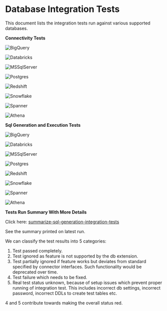 # Database Integration Tests

This document lists the integration tests run against various supported databases. 

**Connectivity Tests**

![BigQuery](https://github.com/finos/legend-engine/actions/workflows/database-bigquery-integration-test.yml/badge.svg)

![Databricks](https://github.com/finos/legend-engine/actions/workflows/database-databricks-integration-test.yml/badge.svg)

![MSSqlServer](https://github.com/finos/legend-engine/actions/workflows/database-mssqlserver-integration-test.yml/badge.svg)

![Postgres](https://github.com/finos/legend-engine/actions/workflows/database-postgresql-integration-test.yml/badge.svg)

![Redshift](https://github.com/finos/legend-engine/actions/workflows/database-redshift-integration-test.yml/badge.svg)

![Snowflake](https://github.com/finos/legend-engine/actions/workflows/database-snowflake-integration-test.yml/badge.svg)

![Spanner](https://github.com/finos/legend-engine/actions/workflows/database-spanner-integration-test.yml/badge.svg)

![Athena](https://github.com/finos/legend-engine/actions/workflows/database-athena-integration-test.yml/badge.svg)

**Sql Generation and Execution Tests**

![BigQuery](https://github.com/finos/legend-engine/actions/workflows/database-bigquery-sql-generation-integration-test.yml/badge.svg)

![Databricks](https://github.com/finos/legend-engine/actions/workflows/database-databricks-sql-generation-integration-test.yml/badge.svg)

![MSSqlServer](https://github.com/finos/legend-engine/actions/workflows/database-mssqlserver-sql-generation-integration-test.yml/badge.svg)

![Postgres](https://github.com/finos/legend-engine/actions/workflows/database-postgresql-sql-generation-integration-test.yml/badge.svg)

![Redshift](https://github.com/finos/legend-engine/actions/workflows/database-redshift-sql-generation-integration-test.yml/badge.svg)

![Snowflake](https://github.com/finos/legend-engine/actions/workflows/database-snowflake-sql-generation-integration-test.yml/badge.svg)

![Spanner](https://github.com/finos/legend-engine/actions/workflows/database-spanner-sql-generation-integration-test.yml/badge.svg)

![Athena](https://github.com/finos/legend-engine/actions/workflows/database-athena-sql-generation-integration-test.yml/badge.svg)

**Tests Run Summary With More Details**

Click here: [summarize-sql-generation-integration-tests](https://github.com/finos/legend-engine/actions/workflows/summarize-sql-generation-integration-tests.yml)

See the summary printed on latest run.

We can classify the test results into 5 categories:

1) Test passed completely.
2) Test ignored as feature is not supported by the db extension.
3) Test partially ignored if feature works but deviates from standard specified by connector interfaces. Such functionality would be deprecated over time.
4) Test failure which needs to be fixed.
5) Real test status unknown, because of setup issues which prevent proper running of integration test. This includes incorrect db settings, incorrect password, incorrect DDLs to create test tables etc.

4 and 5 contribute towards making the overall status red.
